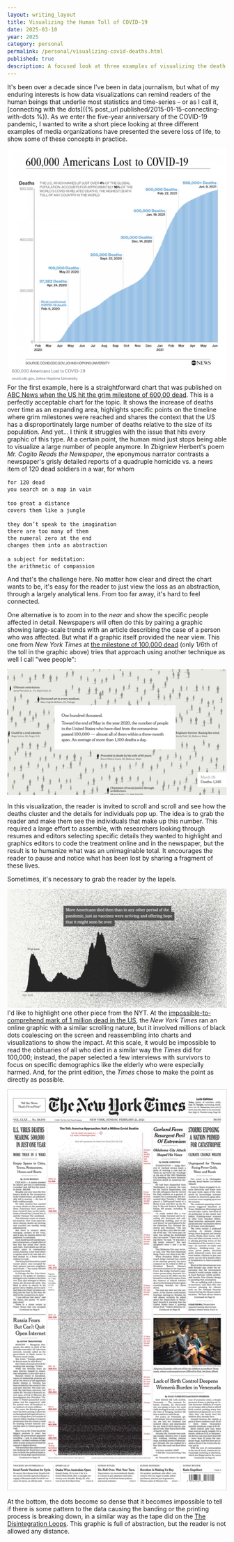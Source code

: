 ```yaml
---
layout: writing_layout
title: Visualizing the Human Toll of COVID-19
date: 2025-03-10
year: 2025
category: personal
permalink: /personal/visualizing-covid-deaths.html
published: true
description: A focused look at three examples of visualizing the death toll from COVID as an illustration of how to inject empathy into data visualizations.
---
```

It's been over a decade since I've been in data journalism, but what of my enduring interests is how data visualizations can remind readers of the human beings that underlie most statistics and time-series – or as I call it, [connecting with the dots]({% post_url published/2015-01-15-connecting-with-dots %}). As we enter the five-year anniversary of the COVID-19 pandemic, I wanted to write a short piece looking at three different examples of media organizations have presented the severe loss of life, to show some of these concepts in practice.

![An area line chart of COVID-19 deaths over time ><](/static/images/writing/visualizing-covid-deaths/abc-news-covid-graph-half.png)
For the first example, here is a straightforward chart that was published on [ABC News when the US hit the grim milestone of 600,00 dead](https://abcnews.go.com/US/us-surpasses-grim-milestone-600000-lives-lost-covid/story?id=78211509). This is a perfectly acceptable chart for the topic. It shows the increase of deaths over time as an expanding area, highlights specific points on the timeline where grim milestones were reached and shares the context that the US has a disproportinately large number of deaths relative to the size of its population. And yet... I think it struggles with the issue that hits every graphic of this type. At a certain point, the human mind just stops being able to visualize a large number of people anymore. In Zbigniew Herbert's poem _Mr. Cogito Reads the Newspaper_, the eponymous narrator contrasts a newspaper's grisly detailed reports of a quadruple homicide vs. a news item of 120 dead soldiers in a war, for whom

```
for 120 dead
you search on a map in vain

too great a distance
covers them like a jungle

they don’t speak to the imagination
there are too many of them
the numeral zero at the end
changes them into an abstraction

a subject for meditation:
the arithmetic of compassion
```

And that's the challenge here. No matter how clear and direct the chart wants to be, it's easy for the reader to just view the loss as an abstraction, through a largely analytical lens. From too far away, it's hard to feel connected.

One alternative is to zoom in to the _near_ and show the specific people affected in detail. Newspapers will often do this by pairing a graphic showing large-scale trends with an article describing the case of a person who was affected. But what if a graphic itself provided the near view. This one from _New York Times_ at [the milestone of 100,000 dead](https://www.nytimes.com/interactive/2020/05/24/us/us-coronavirus-deaths-100000.html) (only 1/6th of the toll in the graphic above) tries that approach using another technique as well I call "wee people":

![A diagram of a few figures representing the dead from COVID with some biographical details ><](/static/images/writing/visualizing-covid-deaths/nyt-100k-online.png)

In this visualization, the reader is invited to scroll and scroll and see how the deaths cluster and the details for individuals pop up. The idea is to grab the reader and make them see the individuals that make up this number. This required a large effort to assemble, with researchers looking through resumes and editors selecting specific details they wanted to highlight and graphics editors to code the treatment online and in the newspaper, but the result is to humanize what was an unimaginable total. It encourages the reader to pause and notice what has been lost by sharing a fragment of these lives.

Sometimes, it's necessary to grab the reader by the lapels.

![A graphic from 1 million dead at the NYT ><](/static/images/writing/visualizing-covid-deaths/nyt-1million-online.png)
I'd like to highlight one other piece from the NYT. At the [impossible-to-comprehend mark of 1 million dead in the US](https://www.nytimes.com/interactive/2022/05/13/us/covid-deaths-us-one-million.html), the _New York Times_ ran an online graphic with a similar scrolling nature, but it involved millions of black dots coalescing on the screen and reassembling into charts and visualizations to show the impact. At this scale, it would be impossible to read the obituaries of all who died in a similar way the _Times_ did for 100,000; instead, the paper selected a few interviews with survivors to focus on specific demographics like the elderly who were especially harmed. And, for the print edition, the _Times_ chose to make the point as directly as possible.

![How 1 million dead were show in the print version ><](/static/images/writing/visualizing-covid-deaths/nyt-1million-print.jpg)

At the bottom, the dots become so dense that it becomes impossible to tell if there is some pattern to the data causing the banding or the printing process is breaking down, in a similar way as the tape did on the [The Disintegration Loops](https://en.wikipedia.org/wiki/The_Disintegration_Loops). This graphic is full of abstraction, but the reader is not allowed any distance.
